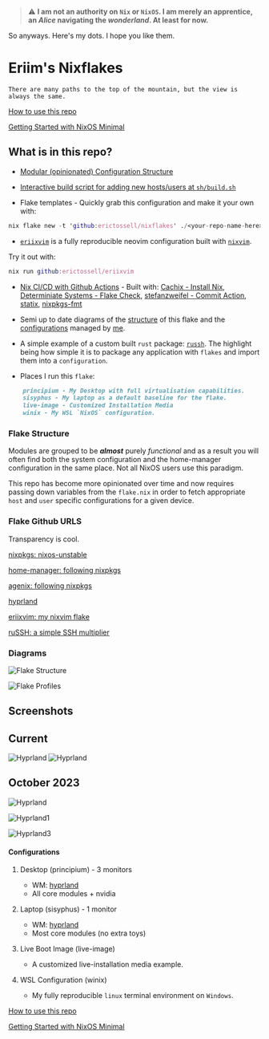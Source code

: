 > :warning: **I am not an authority on `Nix` or `NixOS`. I am merely an apprentice, an *Alice* navigating the *wonderland*. At least for now.**

So anyways. Here's my dots. I hope you like them.

# Eriim's Nixflakes

```
There are many paths to the top of the mountain, but the view is always the same.
```

[How to use this repo](docs/usage.md)

[Getting Started with NixOS Minimal](docs/minimal-install.md)

## What is in this repo?

- [Modular (opinionated) Configuration Structure](https://github.com/erictossell/nixflakes/blob/main/docs/screens/FlakeStructure8.png)

- [Interactive build script for adding new hosts/users at `sh/build.sh`](https://github.com/erictossell/nixflakes/blob/main/sh/build.sh)

- Flake templates - Quickly grab this configuration and make it your own with:

```nix
nix flake new -t 'github:erictossell/nixflakes' ./<your-repo-name-here>
```

- [`eriixvim`](https://github.com/erictossell/eriixvim) is a fully reproducible neovim configuration built with [`nixvim`](https://github.com/nix-community/nixvim).

Try it out with:

```nix
nix run github:erictossell/eriixvim
```

- [Nix CI/CD with Github Actions](https://github.com/erictossell/nixflakes/blob/main/.github/workflows/flake_check.yml) - Built with: [Cachix - Install Nix](https://github.com/cachix/install-nix-action), [Determiniate Systems - Flake Check](https://github.com/DeterminateSystems/flake-checker-action), [stefanzweifel - Commit Action](https://github.com/stefanzweifel/git-auto-commit-action), [statix](https://github.com/nerdypepper/statix), [nixpkgs-fmt](https://github.com/nix-community/nixpkgs-fmt)

- Semi up to date diagrams of the [structure](https://github.com/erictossell/nixflakes/blob/main/docs/screens/FlakeStructure8.png) of this flake and the [configurations](https://github.com/erictossell/nixflakes/blob/main/docs/screens/FlakeProfiles8.png) managed by [me](https://github.com/erictossell).

- A simple example of a custom built `rust` package: [`russh`](https://github.com/erictossell/russh). The highlight being how simple it is to package any application with `flakes` and import them into a `configuration`.

- Places I run this `flake`:
```md
    principium - My Desktop with full virtualisation capabilities.
    sisyphus - My laptop as a default baseline for the flake.
    live-image - Customized Installation Media
    winix - My WSL `NixOS` configuration.
```

### Flake Structure
Modules are grouped to be ***almost*** purely *functional* and as a result you will often find both the system configuration and the home-manager configuration in the same place. Not all NixOS users use this paradigm.

This repo has become more opinionated over time and now requires passing down variables from the `flake.nix` in order to fetch appropriate `host` and `user` specific configurations for a given device.

### Flake Github URLS

Transparency is cool.

[nixpkgs: nixos-unstable](https://github.com/NixOS/nixpkgs)

[home-manager: following nixpkgs](https://github.com/nix-community/home-manager/blob/master/flake.nix)

[agenix: following nixpkgs](https://github.com/ryantm/agenix/blob/main/flake.nix)

[hyprland](https://github.com/hyprwm/Hyprland/blob/main/flake.nix)

[eriixvim: my nixvim flake](https://github.com/erictossell/eriixvim/blob/main/flake.nix)

[ruSSH: a simple SSH multiplier](https://github.com/erictossell/russh/blob/main/flake.nix)

### Diagrams

![Flake Structure](docs/screens/FlakeStructure8.png)

![Flake Profiles](docs/screens/FlakeProfiles8.png)

## Screenshots

Current 
------
![Hyprland](docs/screens/hyprland4.png)
![Hyprland](docs/screens/hyprland5.png)

October 2023
------
![Hyprland](docs/screens/hyprland1.png)

![Hyprland1](docs/screens/hyprland2.png)

![Hyprland3](docs/screens/hyprland3.png)

#### Configurations
1. Desktop (principium) - 3 monitors

   - WM: [hyprland](https://hyprland.org/)
   - All core modules + nvidia

2. Laptop (sisyphus) - 1 monitor

   - WM: [hyprland](https://hyprland.org/)
   - Most core modules (no extra toys)

3. Live Boot Image (live-image)

   - A customized live-installation media example.

4. WSL Configuration (winix)

    - My fully reproducible `linux` terminal environment on `Windows`.

[How to use this repo](docs/usage.md)

[Getting Started with NixOS Minimal](docs/minimal-install.md)
